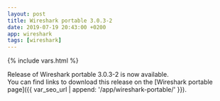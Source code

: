 ```yaml
---
layout: post
title: Wireshark portable 3.0.3-2
date: 2019-07-19 20:43:00 +0200
app: wireshark
tags: [wireshark]
---
```

{% include vars.html %}

Release of Wireshark portable 3.0.3-2 is now available.<br />
You can find links to download this release on the [Wireshark portable page]({{ var_seo_url | append: '/app/wireshark-portable/' }}).
